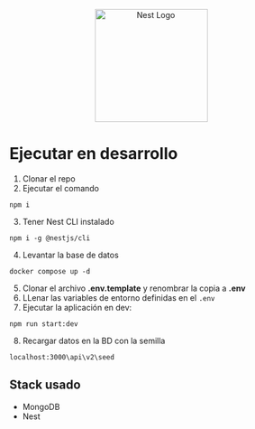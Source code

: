 <p align="center">
  <a href="http://nestjs.com/" target="blank"><img src="https://nestjs.com/img/logo-small.svg" width="200" alt="Nest Logo" /></a>
</p>

# Ejecutar en desarrollo

1. Clonar el repo
2. Ejecutar el comando

```
npm i
```

3. Tener Nest CLI instalado

```
npm i -g @nestjs/cli
```

4. Levantar la base de datos

```
docker compose up -d
```

5. Clonar el archivo **.env.template** y renombrar la copia a **.env**
6. LLenar las variables de entorno definidas en el `.env`
7. Ejecutar la aplicación en dev:

```
npm run start:dev
```

8. Recargar datos en la BD con la semilla

```
localhost:3000\api\v2\seed
```

## Stack usado

- MongoDB
- Nest
